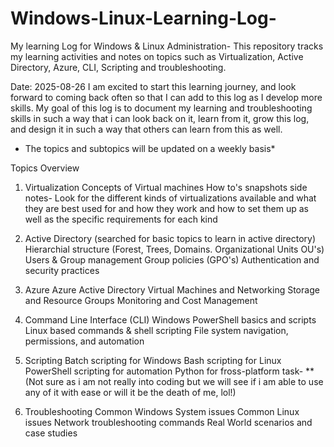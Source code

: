# Windows-Linux-Learning-Log-
My learning Log for Windows &amp; Linux Administration- This repository tracks my learning activities and notes on topics such as Virtualization, Active Directory, Azure, CLI, Scripting and troubleshooting. 

Date: 2025-08-26
I am excited to start this learning journey, and look forward to coming back often so that I can add to this log as I develop more skills. 
My goal of this log is to document my learning and troubleshooting skills in such a way that i can look back on it, learn from it, grow this log, and design it in such a way that others can learn from this as well.  
* The topics and subtopics will be updated on a weekly basis* 

Topics Overview

1. Virtualization 
     Concepts of Virtual machines
     How to's
     snapshots
  side notes- Look for the different kinds of virtualizations available and what they are best used for and how they work and how to set them up as well as the specific              requirements for each kind

2. Active Directory (searched for basic topics to learn in active directory)
     Hierarchial structure (Forest, Trees, Domains. Organizational Units OU's)
     Users & Group management
     Group policies (GPO's)
     Authentication and security practices

3. Azure
     Azure Active Directory
     Virtual Machines and Networking
     Storage and Resource Groups
     Monitoring and Cost Management

4. Command Line Interface (CLI)
     Windows PowerShell basics and scripts
     Linux based commands & shell scripting
     File system navigation, permissions, and automation

5. Scripting
     Batch scripting for Windows
     Bash scripting for Linux
     PowerShell scripting for automation
     Python for fross-platform task- ** (Not sure as i am not really into coding but we will see if i am able to use any of it with ease or will it be the death of me, lol!)

6. Troubleshooting
     Common Windows System issues
     Common Linux issues
     Network troubleshooting commands
     Real World scenarios and case studies 
   
        
        
   
